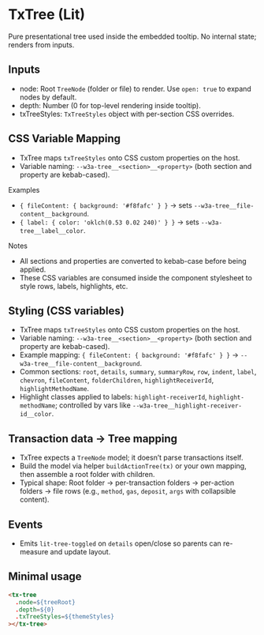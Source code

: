# TxTree (Lit)

Pure presentational tree used inside the embedded tooltip. No internal state; renders from inputs.

## Inputs
- node: Root `TreeNode` (folder or file) to render. Use `open: true` to expand nodes by default.
- depth: Number (0 for top-level rendering inside tooltip).
- txTreeStyles: `TxTreeStyles` object with per-section CSS overrides.

## CSS Variable Mapping
- TxTree maps `txTreeStyles` onto CSS custom properties on the host.
- Variable naming: `--w3a-tree__<section>__<property>` (both section and property are kebab-cased).

Examples
- `{ fileContent: { background: '#f8fafc' } }` → sets `--w3a-tree__file-content__background`.
- `{ label: { color: 'oklch(0.53 0.02 240)' } }` → sets `--w3a-tree__label__color`.

Notes
- All sections and properties are converted to kebab-case before being applied.
- These CSS variables are consumed inside the component stylesheet to style rows, labels, highlights, etc.

## Styling (CSS variables)
- TxTree maps `txTreeStyles` onto CSS custom properties on the host.
- Variable naming: `--w3a-tree__<section>__<property>` (both section and property are kebab-cased).
- Example mapping: `{ fileContent: { background: '#f8fafc' } }` → `--w3a-tree__file-content__background`.
- Common sections: `root`, `details`, `summary`, `summaryRow`, `row`, `indent`, `label`, `chevron`, `fileContent`, `folderChildren`, `highlightReceiverId`, `highlightMethodName`.
- Highlight classes applied to labels: `highlight-receiverId`, `highlight-methodName`; controlled by vars like `--w3a-tree__highlight-receiver-id__color`.

## Transaction data → Tree mapping
- TxTree expects a `TreeNode` model; it doesn’t parse transactions itself.
- Build the model via helper `buildActionTree(tx)` or your own mapping, then assemble a root folder with children.
- Typical shape: Root folder → per-transaction folders → per-action folders → file rows (e.g., `method`, `gas`, `deposit`, `args` with collapsible content).

## Events
- Emits `lit-tree-toggled` on `details` open/close so parents can re-measure and update layout.

## Minimal usage
```html
<tx-tree
  .node=${treeRoot}
  .depth=${0}
  .txTreeStyles=${themeStyles}
></tx-tree>
```
